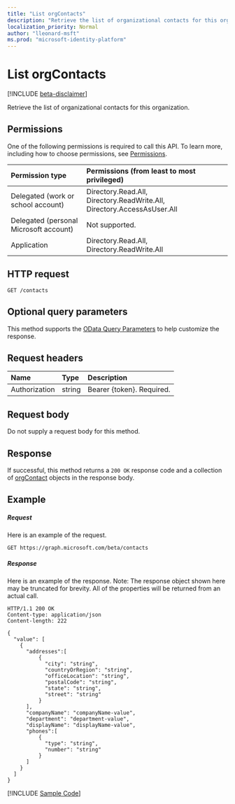 ```yaml
---
title: "List orgContacts"
description: "Retrieve the list of organizational contacts for this organization."
localization_priority: Normal
author: "lleonard-msft"
ms.prod: "microsoft-identity-platform"
---
```


# List orgContacts

[!INCLUDE [beta-disclaimer](../../includes/beta-disclaimer.md)]

Retrieve the list of organizational contacts for this organization.

## Permissions
One of the following permissions is required to call this API. To learn more, including how to choose permissions, see [Permissions](/graph/permissions-reference).

|Permission type      | Permissions (from least to most privileged)              |
|:--------------------|:---------------------------------------------------------|
|Delegated (work or school account) | Directory.Read.All, Directory.ReadWrite.All, Directory.AccessAsUser.All    |
|Delegated (personal Microsoft account) | Not supported.    |
|Application | Directory.Read.All, Directory.ReadWrite.All |

## HTTP request
<!-- { "blockType": "ignored" } -->
```http
GET /contacts
```
## Optional query parameters
This method supports the [OData Query Parameters](https://developer.microsoft.com/graph/docs/concepts/query_parameters) to help customize the response.

## Request headers
| Name       | Type | Description|
|:-----------|:------|:----------|
| Authorization  | string  | Bearer {token}. Required. |

## Request body
Do not supply a request body for this method.

## Response

If successful, this method returns a `200 OK` response code and a collection of [orgContact](../resources/orgcontact.md) objects in the response body.
## Example
##### Request
Here is an example of the request.
<!-- {
  "blockType": "request",
  "name": "list_orgcontact"
}-->
```http
GET https://graph.microsoft.com/beta/contacts
```
##### Response
Here is an example of the response. Note: The response object shown here may be truncated for brevity. All of the properties will be returned from an actual call.
<!-- {
  "blockType": "response",
  "truncated": true,
  "@odata.type": "microsoft.graph.orgcontact",
  "isCollection": true
} -->
```http
HTTP/1.1 200 OK
Content-type: application/json
Content-length: 222

{
  "value": [
    {
      "addresses":[
          {
            "city": "string",
            "countryOrRegion": "string",
            "officeLocation": "string",
            "postalCode": "string",
            "state": "string",
            "street": "string"
          }
      ],
      "companyName": "companyName-value",
      "department": "department-value",
      "displayName": "displayName-value",
      "phones":[
          {
            "type": "string",
            "number": "string"
          }
      ]
    }
  ]
}
```
[!INCLUDE [Sample Code]( ../includes/list_orgcontact-snippets.md)]

<!-- uuid: 8fcb5dbc-d5aa-4681-8e31-b001d5168d79
2015-10-25 14:57:30 UTC -->
<!--
{
  "type": "#page.annotation",
  "description": "List orgContact",
  "keywords": "",
  "section": "documentation",
  "tocPath": "",
  "suppressions": [
    "Error: /api-reference/beta/api/orgcontact-list.md:\r\n      Exception processing links.\r\n    System.ArgumentException: Link Definition was null. Link text: !INCLUDE [beta-disclaimer](../../includes/beta-disclaimer.md)\r\n      at ApiDoctor.Validation.DocFile.get_LinkDestinations()\r\n      at ApiDoctor.Validation.DocSet.ValidateLinks(Boolean includeWarnings, String[] relativePathForFiles, IssueLogger issues, Boolean requireFilenameCaseMatch, Boolean printOrphanedFiles)"
  ]
}
-->
